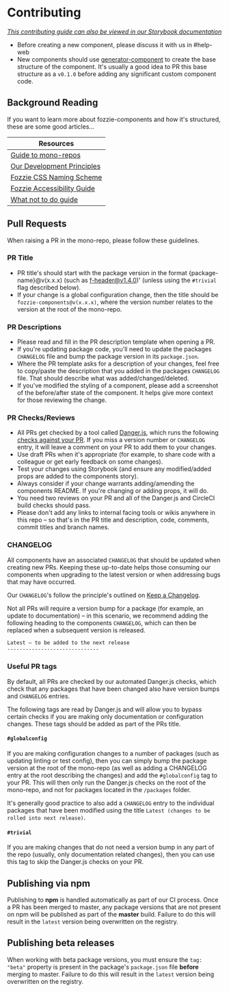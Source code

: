 # Contributing

*_[This contributing guide can also be viewed in our Storybook documentation](https://vue.pie.design/?path=/story/documentation-getting-started-contributing--page)_*

- Before creating a new component, please discuss it with us in #help-web
- New components should use [generator-component](https://github.com/justeat/fozzie-components/tree/master/packages/tools/generator-component) to create the base structure of the component. It's usually a good idea to PR this base structure as a `v0.1.0` before adding any significant custom component code.

## Background Reading

If you want to learn more about fozzie-components and how it's structured, these are some good articles...

Resources |
------------- |
[Guide to mono-repos](https://www.toptal.com/front-end/guide-to-monorepos) |
[Our Development Principles](https://vue.pie.design/?path=/story/documentation-getting-started-development-principles--page) |
[Fozzie CSS Naming Scheme](https://fozzie.just-eat.com/documentation/css/css-naming) |
[Fozzie Accessibility Guide](https://fozzie.just-eat.com/documentation/general/accessibility/) |
[What not to do guide](https://vue.pie.design/?path=/story/documentation-standards-accessibility-overview--page) |

## Pull Requests

When raising a PR in the mono-repo, please follow these guidelines.

### PR Title

- PR title's should start with the package version in the format {package-name}@v(x.x.x) (such as f-header@v1.4.0)' (unless using the `#trivial` flag described below).
- If your change is a global configuration change, then the title should be `fozzie-components@v(x.x.x)`, where the version number relates to the version at the root of the mono-repo.

### PR Descriptions

- Please read and fill in the PR description template when opening a PR.
- If you're updating package code, you'll need to update the packages `CHANGELOG` file and bump the package version in its `package.json`.
- Where the PR template asks for a description of your changes, feel free to copy/paste the description that you added in the packages `CHANGELOG` file. That should describe what was added/changed/deleted.
- If you've modified the styling of a component, please add a screenshot of the before/after state of the component. It helps give more context for those reviewing the change.

### PR Checks/Reviews

- All PRs get checked by a tool called [Danger.js](https://danger.systems/js/), which runs the following [checks against your PR](https://github.com/justeat/fozzie-components/blob/master/dangerfile.js). If you miss a version number or `CHANGELOG` entry, it will leave a comment on your PR to add them to your changes.
- Use draft PRs when it's appropriate (for example, to share code with a colleague or get early feedback on some changes).
- Test your changes using Storybook (and ensure any modified/added props are added to the components story).
- Always consider if your change warrants adding/amending the components README. If you're changing or adding props, it will do.
- You need two reviews on your PR and all of the Danger.js and CircleCI build checks should pass.
- Please don't add any links to internal facing tools or wikis anywhere in this repo – so that's in the PR title and description, code, comments, commit titles and branch names.

### CHANGELOG

All components have an associated `CHANGELOG` that should be updated when creating new PRs. Keeping these up-to-date helps those consuming our components when upgrading to the latest version or when addressing bugs that may have occurred.

Our `CHANGELOG`'s follow the principle's outlined on [Keep a Changelog](https://keepachangelog.com/en/1.0.0/).

Not all PRs will require a version bump for a package (for example, an update to documentation) – in this scenario, we recommend adding the following heading to the components `CHANGELOG`, which can then be replaced when a subsequent version is released.

```md
Latest – to be added to the next release
------------------------------
```

### Useful PR tags

By default, all PRs are checked by our automated Danger.js checks, which check that any packages that have been changed also have version bumps and `CHANGELOG` entries.

The following tags are read by Danger.js and will allow you to bypass certain checks if you are making only documentation or configuration changes. These tags should be added as part of the PRs title.

#### `#globalconfig`

If you are making configuration changes to a number of packages (such as updating linting or test config), then you can simply bump the package version at the root of the mono-repo (as well as adding a CHANGELOG entry at the root describing the changes) and add the `#globalconfig` tag to your PR. This will then only run the Danger.js checks on the root of the mono-repo, and not for packages located in the `/packages` folder.

It's generally good practice to also add a `CHANGELOG` entry to the individual packages that have been modified using the title `Latest (changes to be rolled into next release)`.

#### `#trivial`

If you are making changes that do not need a version bump in any part of the repo (usually, only documentation related changes), then you can use this tag to skip the Danger.js checks on your PR.

## Publishing via npm

Publishing to **npm** is handled automatically as part of our CI process. Once a PR has been merged to master, any package versions that are not present on npm will be published as part of the **master** build.  Failure to do this will result in the `latest` version being overwritten on the registry.

## Publishing beta releases

When working with beta package versions, you must ensure the `tag: "beta"` property is present in the package's `package.json` file **before** merging to master. Failure to do this will result in the `latest` version being overwritten on the registry.
